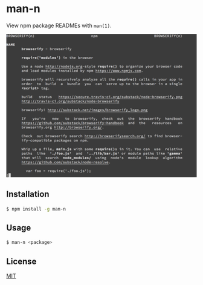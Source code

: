 # man-n
View npm package READMEs with `man(1)`.

![screenshot of man-n showing the browserify docs](screenshot.png)

## Installation
```sh
$ npm install -g man-n
```

## Usage
```sh
$ man-n <package>
```

## License
[MIT](https://tldrlegal.com/license/mit-license)
